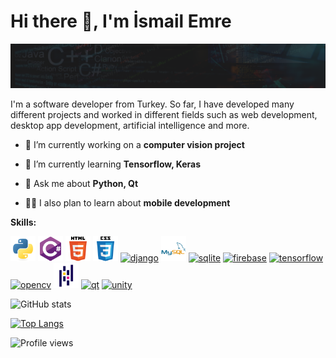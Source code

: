 # Hi there 👋, I'm İsmail Emre

![Banner](banner.png)


I'm a software developer from Turkey. So far, I have developed many different projects and worked in different fields such as web development, desktop app development, artificial intelligence and more.

- 🔭 I’m currently working on a **computer vision project**

- 🌱 I’m currently learning **Tensorflow, Keras**

- 💬 Ask me about **Python, Qt**

- 👨‍💻 I also plan to learn about **mobile development**

**Skills:**

[<img src="https://raw.githubusercontent.com/devicons/devicon/master/icons/python/python-original.svg" alt="python" width="40" height="40"/>](https://www.python.org)
[<img src="https://raw.githubusercontent.com/devicons/devicon/master/icons/csharp/csharp-original.svg" alt="csharp" width="40" height="40"/>](https://docs.microsoft.com/dotnet/csharp/tour-of-csharp/)
[<img src="https://raw.githubusercontent.com/devicons/devicon/master/icons/html5/html5-original-wordmark.svg" alt="html5" width="40" height="40"/>](https://www.w3schools.com/html/)
[<img src="https://raw.githubusercontent.com/devicons/devicon/master/icons/css3/css3-original-wordmark.svg" alt="css3" width="40" height="40"/>](https://www.w3schools.com/css/)
[<img src="https://cdn.worldvectorlogo.com/logos/django.svg" alt="django" width="40" height="40"/>](https://www.djangoproject.com/)
[<img src="https://raw.githubusercontent.com/devicons/devicon/master/icons/mysql/mysql-original-wordmark.svg" alt="mysql" width="40" height="40"/>](https://www.mysql.com/)
[<img src="https://www.vectorlogo.zone/logos/sqlite/sqlite-icon.svg" alt="sqlite" width="40" height="40"/>](https://www.sqlite.org/)
[<img src="https://www.vectorlogo.zone/logos/firebase/firebase-icon.svg" alt="firebase" width="40" height="40"/>](https://firebase.google.com/)
[<img src="https://www.vectorlogo.zone/logos/tensorflow/tensorflow-icon.svg" alt="tensorflow" width="40" height="40"/>](https://www.tensorflow.org)
[<img src="https://www.vectorlogo.zone/logos/opencv/opencv-icon.svg" alt="opencv" width="40" height="40"/>](https://opencv.org/)
[<img src="https://raw.githubusercontent.com/devicons/devicon/2ae2a900d2f041da66e950e4d48052658d850630/icons/pandas/pandas-original.svg" alt="pandas" width="40" height="40"/>](https://pandas.pydata.org/)
[<img src="https://upload.wikimedia.org/wikipedia/commons/0/0b/Qt_logo_2016.svg" alt="qt" width="40" height="40"/>](https://www.qt.io/)
[<img src="https://www.vectorlogo.zone/logos/unity3d/unity3d-icon.svg" alt="unity" width="40" height="40"/>](https://unity.com/)

![GitHub stats](https://github-readme-stats.vercel.app/api?username=iEmreM&show_icons=true) 

[![Top Langs](https://github-readme-stats.vercel.app/api/top-langs/?username=iEmreM)](https://github.com/anuraghazra/github-readme-stats)

![Profile views](https://gpvc.arturio.dev/iEmreM)
